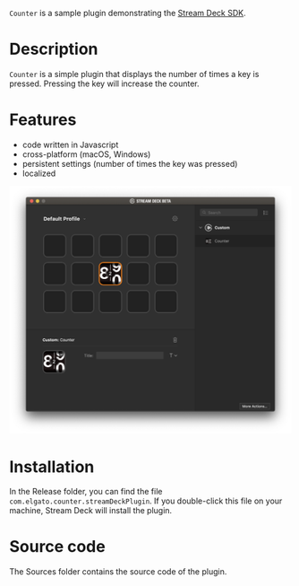 
`Counter` is a sample plugin demonstrating the [Stream Deck SDK](https://developer.elgato.com/documentation/stream-deck/).


# Description

`Counter` is a simple plugin that displays the number of times a key is pressed. Pressing the key will increase the counter.


# Features

- code written in Javascript
- cross-platform (macOS, Windows)
- persistent settings (number of times the key was pressed)
- localized

![](screenshot.png)


# Installation

In the Release folder, you can find the file `com.elgato.counter.streamDeckPlugin`. If you double-click this file on your machine, Stream Deck will install the plugin.


# Source code

The Sources folder contains the source code of the plugin.
